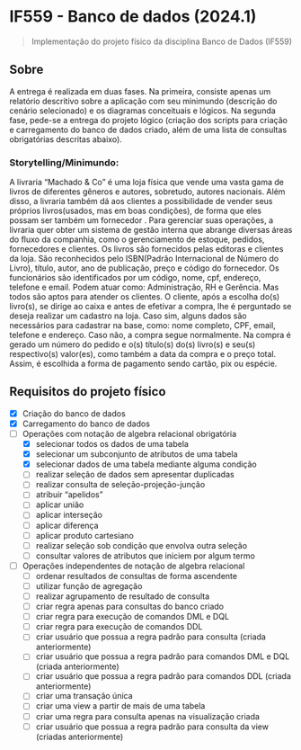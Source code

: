 # IF559 - Banco de dados (2024.1)
> Implementação do projeto físico da disciplina Banco de Dados (IF559)

## Sobre
A entrega é realizada em duas fases. Na primeira, consiste apenas um relatório descritivo sobre a aplicação com seu minimundo (descrição do cenário selecionado) e os diagramas conceituais e lógicos. Na segunda fase, pede-se a entrega do projeto lógico (criação dos scripts para criação e carregamento do banco de dados criado, além de uma lista de consultas obrigatórias descritas abaixo).

### Storytelling/Minimundo:
A livraria “Machado & Co” é uma loja física que vende uma vasta gama de livros de
diferentes gêneros e autores, sobretudo, autores nacionais. Além disso, a livraria também
dá aos clientes a possibilidade de vender seus próprios livros(usados, mas em boas
condições), de forma que eles possam ser também um fornecedor . Para gerenciar suas
operações, a livraria quer obter um sistema de gestão interna que abrange diversas áreas
do fluxo da companhia, como o gerenciamento de estoque, pedidos, fornecedores e
clientes.
Os livros são fornecidos pelas editoras e clientes da loja. São reconhecidos pelo
ISBN(Padrão Internacional de Número do Livro), título, autor, ano de publicação, preço e
código do fornecedor.
Os funcionários são identificados por um código, nome, cpf, endereço, telefone e
email. Podem atuar como: Administração, RH e Gerência. Mas todos são aptos para
atender os clientes.
O cliente, após a escolha do(s) livro(s), se dirige ao caixa e antes de efetivar a
compra, lhe é perguntado se deseja realizar um cadastro na loja. Caso sim, alguns dados
são necessários para cadastrar na base, como: nome completo, CPF, email, telefone e
endereço. Caso não, a compra segue normalmente.
Na compra é gerado um número do pedido e o(s) título(s) do(s) livro(s) e seu(s)
respectivo(s) valor(es), como também a data da compra e o preço total. Assim, é escolhida
a forma de pagamento sendo cartão, pix ou espécie.

## Requisitos do projeto físico

- [x] Criação do banco de dados
- [x] Carregamento do banco de dados
- [ ] Operações com notação de algebra relacional obrigatória
  - [x] selecionar todos os dados de uma tabela
  - [x] selecionar um subconjunto de atributos de uma tabela
  - [x] selecionar dados de uma tabela mediante alguma condição
  - [ ] realizar seleção de dados sem apresentar duplicadas
  - [ ] realizar consulta de seleção-projeção-junção
  - [ ] atribuir “apelidos”
  - [ ] aplicar união
  - [ ] aplicar interseção
  - [ ] aplicar diferença
  - [ ] aplicar produto cartesiano
  - [ ] realizar seleção sob condição que envolva outra seleção
  - [ ] consultar valores de atributos que iniciem por algum termo

- [ ] Operações independentes de notação de algebra relacional
  - [ ] ordenar resultados de consultas de forma ascendente
  - [ ] utilizar função de agregação
  - [ ] realizar agrupamento de resultado de consulta
  - [ ] criar regra apenas para consultas do banco criado
  - [ ] criar regra para execução de comandos DML e DQL
  - [ ] criar regra para execução de comandos DDL
  - [ ] criar usuário que possua a regra padrão para consulta (criada anteriormente) 
  - [ ] criar usuário que possua a regra padrão para comandos DML e DQL (criada anteriormente)
  - [ ] criar usuário que possua a regra padrão para comandos DDL (criada anteriormente)
  - [ ] criar uma transação única
  - [ ] criar uma view a partir de mais de uma tabela
  - [ ] criar uma regra para consulta apenas na visualização criada
  - [ ] criar usuário que possua a regra padrão para consulta da view (criadas anteriormente)